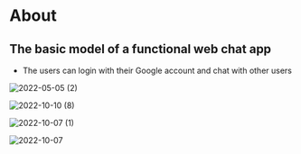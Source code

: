 # About

## The basic model of a functional web chat app

- The users can login with their Google account and chat with other users

![2022-05-05 (2)](https://user-images.githubusercontent.com/91996303/233830652-cb312269-1b9e-42b6-8ccc-3be0ff44af94.png)

![2022-10-10 (8)](https://user-images.githubusercontent.com/91996303/233830497-a416ff04-cd19-4f7a-9f25-1aa5277547f9.png)

![2022-10-07 (1)](https://user-images.githubusercontent.com/91996303/233830541-6253c8c5-517e-4991-8b76-ff6559a2f76e.png)

![2022-10-07](https://user-images.githubusercontent.com/91996303/233830544-332933e6-0e8b-4900-a23c-2d45adcec0b4.png)
